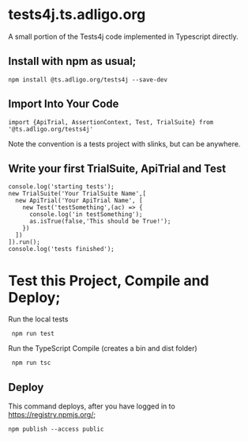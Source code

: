 # tests4j.ts.adligo.org
A small portion of the Tests4j code implemented in Typescript directly.

## Install with npm as usual;
```
npm install @ts.adligo.org/tests4j --save-dev
```

## Import Into Your Code
```
import {ApiTrial, AssertionContext, Test, TrialSuite} from '@ts.adligo.org/tests4j'
```
Note the convention is a tests project with slinks, but can be anywhere.

## Write your first TrialSuite, ApiTrial and Test
```
console.log('starting tests');
new TrialSuite('Your TrialSuite Name',[
  new ApiTrial('Your ApiTrial Name', [
    new Test('testSomething',(ac) => {
      console.log('in testSomething');    
      as.isTrue(false,'This should be True!');  
    })
  ])
]).run();
console.log('tests finished');

```


# Test this Project, Compile and Deploy;
Run the local tests
```
 npm run test
```
Run the TypeScript Compile (creates a bin and dist folder)
```
 npm run tsc
```
 
 ## Deploy 
 This command deploys, after you have logged in to  https://registry.npmjs.org/;
 ```
 npm publish --access public
 ```
